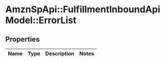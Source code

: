 # AmznSpApi::FulfillmentInboundApiModel::ErrorList

## Properties
Name | Type | Description | Notes
------------ | ------------- | ------------- | -------------

